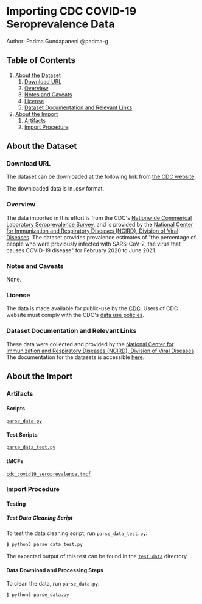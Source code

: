# Importing CDC COVID-19 Seroprevalence Data

Author: Padma Gundapaneni @padma-g

## Table of Contents
1. [About the Dataset](#about-the-dataset)
    1. [Download URL](#download-url)
    2. [Overview](#overview)
    3. [Notes and Caveats](#notes-and-caveats)
    4. [License](#license)
    5. [Dataset Documentation and Relevant Links](#dataset-documentation-and-relevant-links)
2. [About the Import](#about-the-import)
    1. [Artifacts](#artifacts)
    2. [Import Procedure](#import-procedure)

## About the Dataset

### Download URL
The dataset can be downloaded at the following link from [the CDC website](https://data.cdc.gov/Laboratory-Surveillance/Nationwide-Commercial-Laboratory-Seroprevalence-Su/d2tw-32xv).

The downloaded data is in .csv format.

### Overview
The data imported in this effort is from the CDC's [Nationwide Commerical Laboratory Seroprevalence Survey](https://www.cdc.gov/coronavirus/2019-ncov/cases-updates/commercial-lab-surveys.html), and is provided by
the [National Center for Immunization and Respiratory Diseases (NCIRD), Division of Viral Diseases](https://www.cdc.gov/ncird/index.html). The dataset provides prevalence estimates of "the percentage of people who were previously infected with SARS-CoV-2, the virus that causes COVID-19 disease" for February 2020 to June 2021.

### Notes and Caveats

None.

### License
The data is made available for public-use by the [CDC](https://www.cdc.gov/coronavirus/2019-ncov/cases-updates/index.html). Users of CDC website must comply with the CDC's [data use policies](https://www.cdc.gov/other/agencymaterials.html).

### Dataset Documentation and Relevant Links
These data were collected and provided by the [National Center for Immunization and Respiratory Diseases (NCIRD), Division of Viral Diseases](https://www.cdc.gov/ncird/index.html). The documentation for the datasets is accessible [here](https://www.cdc.gov/coronavirus/2019-ncov/cases-updates/commercial-lab-surveys.html).

## About the Import

### Artifacts

#### Scripts
[`parse_data.py`](https://github.com/datacommonsorg/data/blob/master/scripts/us_cdc/covid19_seroprevalence/parse_data.py)

#### Test Scripts
[`parse_data_test.py`](https://github.com/datacommonsorg/data/blob/master/scripts/us_cdc/covid19_seroprevalence/parse_data_test.py)

#### tMCFs
[`cdc_covid19_seroprevalence.tmcf`](https://github.com/datacommonsorg/data/blob/master/scripts/us_cdc/covid19_seroprevalence/cdc_covid19_seroprevalence.tmcf)

### Import Procedure

#### Testing

##### Test Data Cleaning Script

To test the data cleaning script, run `parse_data_test.py`:

```bash
$ python3 parse_data_test.py
```

The expected output of this test can be found in the [`test_data`](https://github.com/datacommonsorg/data/blob/master/scripts/us_cdc/covid19_seroprevalence/test_data/) directory.

#### Data Download and Processing Steps

To clean the data, run `parse_data.py`:

```bash
$ python3 parse_data.py
```

